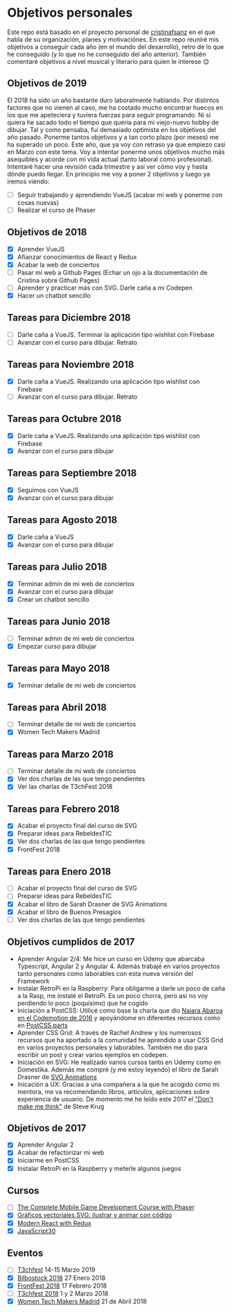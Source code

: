 # Objetivos personales

Este repo está basado en el proyecto personal de [cristinafsanz](https://github.com/cristinafsanz/personal-goals) en el que habla de su organización, planes y motivaciónes. En este repo reuniré mis objetivos a conseguir cada año (en el mundo del desarrollo), retro de lo que he conseguido (y lo que no he conseguido del año anterior). También comentaré objetivos a nivel musical y literario para quien le interese 😌

## Objetivos de 2019

El 2018 ha sido un año bastante duro laboralmente hablando. Por distintos factores que no vienen al caso, me ha costado mucho encontrar huecos en los que me apeteciera y tuviera fuerzas para seguir programando. Ni si quiera he sacado todo el tiempo que quería para mi viejo-nuevo hobby de dibujar. Tal y como pensaba, fui demasiado optimista en los objetivos del año pasado. Ponerme tantos objetivos y a tan corto plazo (por meses) me ha superado un poco. Este año, que ya voy con retraso ya que empiezo casi en Marzo con este tema. Voy a intentar ponerme unos objetivos mucho más asequibles y acorde con mi vida actual (tanto laboral como profesional). Intentaré hacer una revisión cada trimestre y así ver cómo voy y hasta dónde puedo llegar. En principio me voy a poner 2 objetivos y luego ya iremos viendo:

- [ ] Seguir trabajando y aprendiendo VueJS (acabar mi web y ponerme con cosas nuevas)
- [ ] Realizar el curso de Phaser

## Objetivos de 2018

- [x] Aprender VueJS
- [x] Afianzar conocimientos de React y Redux
- [x] Acabar la web de conciertos
- [ ] Pasar mi web a Github Pages (Echar un ojo a la documentación de Cristina sobre Github Pages)
- [ ] Aprender y practicar más con SVG. Darle caña a mi Codepen
- [x] Hacer un chatbot sencillo

## Tareas para Diciembre 2018

- [ ] Darle caña a VueJS. Terminar la aplicación tipo wishlist con Firebase
- [ ] Avanzar con el curso para dibujar. Retrato

## Tareas para Noviembre 2018

- [x] Darle caña a VueJS. Realizando una aplicación tipo wishlist con Firebase
- [ ] Avanzar con el curso para dibujar. Retrato

## Tareas para Octubre 2018

- [x] Darle caña a VueJS. Realizando una aplicación tipo wishlist con Firebase
- [x] Avanzar con el curso para dibujar

## Tareas para Septiembre 2018

- [x] Seguimos con VueJS
- [x] Avanzar con el curso para dibujar

## Tareas para Agosto 2018

- [x] Darle caña a VueJS
- [x] Avanzar con el curso para dibujar

## Tareas para Julio 2018

- [x] Terminar admin de mi web de conciertos
- [x] Avanzar con el curso para dibujar
- [x] Crear un chatbot sencillo

## Tareas para Junio 2018

- [ ] Terminar admin de mi web de conciertos
- [x] Empezar curso para dibujar

## Tareas para Mayo 2018

- [x] Terminar detalle de mi web de conciertos

## Tareas para Abril 2018

- [ ] Terminar detalle de mi web de conciertos
- [x] Women Tech Makers Madrid

## Tareas para Marzo 2018

- [ ] Terminar detalle de mi web de conciertos
- [x] Ver dos charlas de las que tengo pendientes
- [x] Ver las charlas de T3chFest 2018

## Tareas para Febrero 2018

- [x] Acabar el proyecto final del curso de SVG
- [x] Preparar ideas para RebeldesTIC
- [x] Ver dos charlas de las que tengo pendientes
- [x] FrontFest 2018

## Tareas para Enero 2018

- [ ] Acabar el proyecto final del curso de SVG
- [ ] Preparar ideas para RebeldesTIC
- [x] Acabar el libro de Sarah Drasner de SVG Animations
- [x] Acabar el libro de Buenos Presagios
- [ ] Ver dos charlas de las que tengo pendientes

## Objetivos cumplidos de 2017

- Aprender Angular 2/4: Me hice un curso en Udemy que abarcaba Typescript, Angular 2 y Angular 4. Además trabajé en varios proyectos tanto personales como laborables con esta nueva versión del Framework
- Instalar RetroPi en la Raspberry: Para obligarme a darle un poco de caña a la Rasp, me instalé el RetroPi. Es un poco chorra, pero así no voy perdiendo lo poco (poquísimo) que he cogido
- Iniciación a PostCSS: Utilicé como base la charla que dio [Naiara Abaroa en el Codemotion de 2016](https://www.youtube.com/watch?v=7peIFggDH8M) y apoyándome en diferentes recursos como en [PostCSS.parts](https://www.postcss.parts/)
- Aprender CSS Grid: A través de Rachel Andrew y los numerosos recursos que ha aportado a la comunidad he aprendido a usar CSS Grid en varios proyectos personales y laborables. También me dio para escribir un post y crear varios ejemplos en codepen.
- Iniciación en SVG: He realizado varios cursos tanto en Udemy como en Domestika. Además me compré (y me estoy leyendo) el libro de Sarah Drasner de [SVG Animations](http://shop.oreilly.com/product/0636920045335.do)
- Inicación a UX: Gracias a una compañera a la que he acogido como mi mentora, me va recomendando libros, artículos, aplicaciones sobre experiencia de usuario. De momento me he leído este 2017 el ["Don't make me think"](https://www.amazon.es/Dont-Think-Revisited-Voices-Matter/dp/0321965515/ref=sr_1_1?ie=UTF8&qid=1514295977&sr=8-1&keywords=dont+make+me+think) de Steve Krug

## Objetivos de 2017

- [x] Aprender Angular 2
- [x] Acabar de refactorizar mi web
- [x] Iniciarme en PostCSS
- [x] Instalar RetroPi en la Raspberry y meterle algunos juegos

## Cursos

- [ ] [The Complete Mobile Game Development Course with Phaser](https://www.udemy.com/phaser-game-development/)
- [x] [Gráficos vectoriales SVG: ilustrar y animar con código](https://www.domestika.org/es/courses/169-graficos-vectoriales-svg-ilustrar-y-animar-con-codigo/course)
- [x] [Modern React with Redux](https://www.udemy.com/react-redux/)
- [x] [JavaScript30](https://javascript30.com/)

## Eventos

- [ ] [T3chfest](https://t3chfest.uc3m.es/2019) 14-15 Marzo 2019
- [x] [Bilbostock 2018](http://bilbostack.com/) 27 Enero 2018
- [x] [FrontFest 2018](https://frontfest.es/) 17 Febrero 2018
- [ ] [T3chfest 2018](https://t3chfest.uc3m.es/2018/) 1 y 2 Marzo 2018
- [x] [Women Tech Makers Madrid]() 21 de Abril 2018